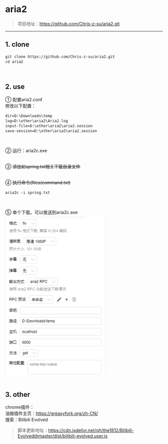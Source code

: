 # aria2
> 项目地址：https://github.com/Chris-z-su/aria2.git
---
## 1. clone
```
git clone https://github.com/Chris-z-su/aria2.git
cd aria2
```
<br/>

## 2. use

① 配置aria2.conf  
修改以下配置：  
```
dir=D:\Downloads\temp
log=D:\other\aria2\Aria2.log
input-file=D:\other\aria2\aria2.session
save-session=D:\other\aria2\aria2.session
```
<br/>

② 运行：aria2c.exe    
<br/>

③ ~~添加如spring.txt相关下载目录文件~~  
<br/>

④ ~~执行命令(files/command.txt)~~
```
aria2c -i spring.txt
```
<br/>

⑤ 单个下载，可以推送到aria2c.exe  
![Setting](https://github.com/Chris-z-su/aria2/blob/main/files/downloadsetting.png?raw=true "Setting")  
<br/>

## 3. other
chrome插件：  
油猴插件主页：https://greasyfork.org/zh-CN/  
搜索：Bilibili Evolved  
> 脚本更新地址：https://cdn.jsdelivr.net/gh/the1812/Bilibili-Evolved@master/dist/bilibili-evolved.user.js
